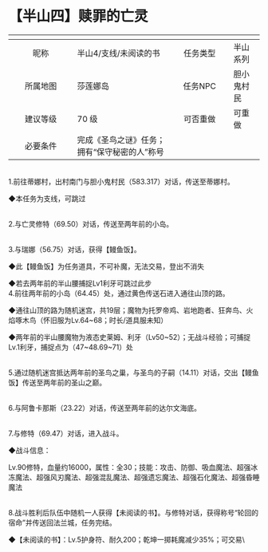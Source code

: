 # 【半山四】赎罪的亡灵

<table data-header-hidden><thead><tr><th width="114" align="center"></th><th></th><th width="104" align="center"></th><th></th></tr></thead><tbody><tr><td align="center">昵称</td><td>半山4/支线/未阅读的书</td><td align="center">任务类型</td><td>半山系列</td></tr><tr><td align="center">所属地图</td><td>莎莲娜岛</td><td align="center">任务NPC</td><td>胆小鬼村民</td></tr><tr><td align="center">建议等级</td><td>70 级</td><td align="center">可否重做</td><td>可重做</td></tr><tr><td align="center">必要条件</td><td>完成《圣鸟之谜》任务；拥有“保守秘密的人”称号</td><td align="center"></td><td></td></tr></tbody></table>

\
1.前往蒂娜村，出村南门与胆小鬼村民（583.317）对话，传送至蒂娜村。

◆本任务为支线，可跳过

\
2.与亡灵修特（69.50）对话，传送至两年前的小岛。

\
3.与瑞娜（56.75）对话，获得【鳗鱼饭】。

◆此【鳗鱼饭】为任务道具，不可补魔，无法交易，登出不消失

◆若去两年前的半山腰捕捉Lv1利牙可跳过此步\
4.前往两年前的小岛（64.45）处，通过黄色传送石进入通往山顶的路。

◆通往山顶的路为随机迷宫，共19层；魔物为托罗帝鸡、岩地跑者、狂奔鸟、火焰啄木鸟（怀旧服为Lv.64\~68；时长/道具服未知）

◆两年前的半山腰魔物为液态史莱姆、利牙（Lv50\~52）；无战斗经验；可捕捉Lv.1利牙，捕捉点为（47\~48.69\~71）处

\
5.通过随机迷宫抵达两年前的圣鸟之巢，与圣鸟的子嗣（14.11）对话，交出【鳗鱼饭】传送至两年前的圣山之巅。

\
6.与阿鲁卡那斯（23.22）对话，传送至两年前的达尔文海底。

\
7.与修特（69.47）对话，进入战斗。

◆战斗信息：

Lv.90修特，血量约16000，属性：全30；技能：攻击、防御、吸血魔法、超强冰冻魔法、超强风刃魔法、超强混乱魔法、超强遗忘魔法、超强石化魔法、超强昏睡魔法

\
8.战斗胜利后队伍中随机一人获得【未阅读的书】。与修特对话，获得称号“轮回的宿命”并传送回法兰城，任务完结。

◆【未阅读的书】：Lv.5护身符、耐久200；乾坤一掷耗魔减少35%；可交易\
